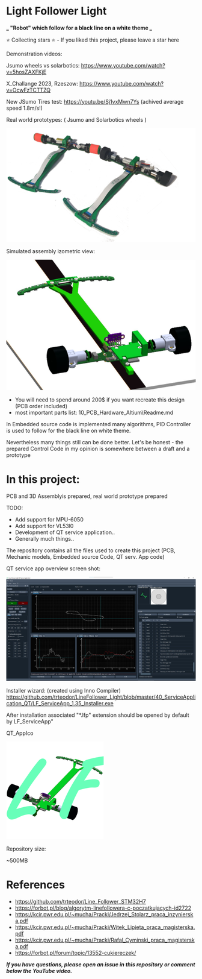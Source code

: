 # Light Follower Light

**_ "Robot" which follow for a black line on a white theme _**

⭐ Collecting stars ⭐ - If you liked this project, please leave a star here

Demonstration videos:

Jsumo wheels vs solarbotics:
https://www.youtube.com/watch?v=5hosZAXFKjE

X_Challange 2023, Rzeszow:
https://www.youtube.com/watch?v=OcwFzTCTTZQ

New JSumo Tires test:
https://youtu.be/Sj1vxMwn7Ys (achived average speed 1.8m/s!)

Real world prototypes:    ( Jsumo and Solarbotics wheels )

![FristPrototypePhoto](https://github.com/trteodor/LineFollower_Light/blob/master/60_Pictures/BothRobotsIzoView.png)

Simulated assembly izometric view:

![Izometric3D_View](https://github.com/trteodor/LineFollower_Light/blob/master/60_Pictures/IzometricAssemblySimu.jpg)

  * You will need to spend around 200$ if you want recreate this design (PCB order included)
  * most important parts list: 10_PCB_Hardware_Altium\Readme.md


In Embedded source code is implemented many algorithms, PID Controller is used to follow for the black line on white theme.

Nevertheless many things still can be done better. Let's be honest - the prepared Control Code in my opinion is somewhere between a draft and a prototype

# In this project:

PCB and 3D Assemblyis prepared, real world prototype prepared

TODO:
* Add support for MPU-6050
* Add support for VL53l0
* Development of QT service application..
* Generally much things..

The repository contains all the files used to create this project (PCB, Mechanic models, Embedded source Code, QT serv. App code)

QT service app overview screen shot:

![QtApp](https://github.com/trteodor/LineFollower_Light/blob/master/60_Pictures/QT_servApplScreenShotEx.jpg)


Installer wizard:  (created using Inno Compiler)
https://github.com/trteodor/LineFollower_Light/blob/master/40_ServiceApplication_QT/LF_ServiceApp_1.35_Installer.exe

After installation associated "*.lfp" extension should be opened by default by LF_ServiceApp"

QT_AppIco

![QtAppIco](https://github.com/trteodor/LineFollower_Light/blob/master/60_Pictures/LF_SimuAsseblyBackSideRightIco.png)

Repository size:

 ~500MB

# References
* https://github.com/trteodor/Line_Follower_STM32H7
* https://forbot.pl/blog/algorytm-linefollowera-c-poczatkujacych-id2722
* https://kcir.pwr.edu.pl/~mucha/Pracki/Jedrzej_Stolarz_praca_inzynierska.pdf
* https://kcir.pwr.edu.pl/~mucha/Pracki/Witek_Lipieta_praca_magisterska.pdf
* https://kcir.pwr.edu.pl/~mucha/Pracki/Rafal_Cyminski_praca_magisterska.pdf
* https://forbot.pl/forum/topic/13552-cukiereczek/

**_If you have questions, please open an issue in this repository or comment below the YouTube video._**
